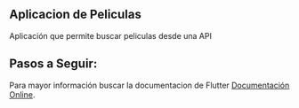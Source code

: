 ## Aplicacion de Peliculas

Aplicación que permite buscar peliculas desde una API

## Pasos a Seguir:

Para mayor información buscar la documentacion de Flutter
[Documentación Online](https://flutter.dev/docs).

